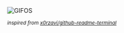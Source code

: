 <div align="justify">
<picture>
    <source media="(prefers-color-scheme: dark)" srcset="https://i.ibb.co/ZRn84pVw/output-gif.gif">
    <source media="(prefers-color-scheme: light)" srcset="https://i.ibb.co/ZRn84pVw/output-gif.gif">
    <img alt="GIFOS" src="https://i.ibb.co/ZRn84pVw/output-gif.gif">
</picture>

<sub><i>inspired from [x0rzavi/github-readme-terminal](https://github.com/x0rzavi/github-readme-terminal)</i></sub>

</div>

<!-- Image deletion URL: https://ibb.co/GfK2Y401/aaa41b7ff8049e073c4c36e454942785 -->